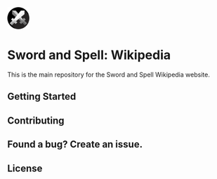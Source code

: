 <img alt="Sword and Spell logo" src="./static/images/logo.png" height="50px" width="50px" />

# Sword and Spell: Wikipedia

This is the main repository for the Sword and Spell Wikipedia website.

## Getting Started



## Contributing



## Found a bug? Create an issue.



## License


